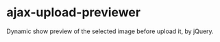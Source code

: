 ajax-upload-previewer
=====================

Dynamic show preview of the selected image before upload it, by jQuery.
